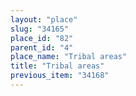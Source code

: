 ```yaml
---
layout: "place"
slug: "34165"
place_id: "82"
parent_id: "4"
place_name: "Tribal areas"
title: "Tribal areas"
previous_item: "34168"
---
```

